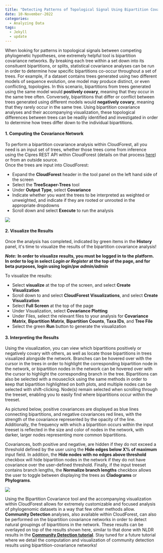 ```yaml
---
title: "Detecting Patterns of Topological Signal Using Bipartition Covariance Networks"
date: 10-November-2022
categories:
  - Analyzing Data
tags:
  - Jekyll
  - update
---
```


When looking for patterns in topological signals between competing phylogenetic hypotheses, one extremely helpful tool is bipartition covariance networks. By breaking each tree within a set down into its consituent bipartitions, or splits, statistical covariance analyses can be run in order to determine how specific bipartitions co-occur throughout a set of trees. For example, if a dataset contains trees generated using two different models of sequence evolution, one model may produce distinct, or even conflicting, topologies. In this scenario, bipartitions from trees generated using the same model would **postively covary**, meaning that they occur in the same tree often. Conversely, bipartitions that differ or conflict between trees generated using different models would **negatively covary**, meaning that they rarely occur in the same tree. Using bipartition covariance analyses and their accompanying visualization, these topological differences between trees can be readily identified and investigated in order to determine how trees differ down to the individual bipartitions.  
  
#### 1. Computing the Covariance Network  
To perform a bipartition covariance analysis within CloudForest, all you need is an input set of trees, whether those trees come from inference using the Cipres REST API within CloudForest (details on that process [here](https://treescaper.github.io/getting%20started/CRA-tutorial/)) or from an outside source.  
Once the trees are input into CloudForest:  
- Expand the **CloudForest** header in the tool panel on the left hand side of the screen  
- Select the **TreeScaper-Trees** tool  
- Under **Output Type**, select **Covariance**  
- Indicate whether you want the trees to be interpreted as weighted or unweighted, and indicate if they are rooted or unrooted in the appropriate dropdowns  
- Scroll down and select **Execute** to run the analysis  
  
<img src="https://i.imgur.com/7yAB2Dv.png"/>  
  
#### 2. Visualize the Results  
Once the analysis has completed, indicated by green items in the **History** panel, it's time to visualize the results of the bipartition covariance analysis! 

***Note:*** **In order to visualize results, you must be logged in to the platform. In order to log in select ***Login or Register*** at the top of the page, and for beta purposes, login using login/pw** ***admin/admin*** 
  
To visualize the results:  
- Select **visualize** at the top of the screen, and select **Create Visualization**  
- Scroll down to and select **CloudForest Visualizations**, and select **Create Visualization**  
- Select **Full Screen** at the top of the page  
- Under Visualization, select **Covariance Plotting**  
- Under Files, select the relevant files to your analysis for **Covariance Matrix**, **Bipartition Matrix**, **Bipartition Counts**, **Taxa IDs**, and **Tree File**  
- Select the green **Run** button to generate the visualization  
  
#### 3. Interpreting the Results  
Using the visualization, you can view which bipartitions positively or negatively covary with others, as well as locate those bipartitions in trees visualized alongside the network. Branches can be hovered over with the cursor in the trees in order to highlight the corresponding bipartition node in the network, or bipartition nodes in the network can be hovered over with the cursor to highlight the corresponding branch in the tree. Bipartitions can also be selected with a mouseclick using the same methods in order to keep that bipartition highlighted on both plots, and multiple nodes can be selected with shift-clicking. Node(s) remain selected when scrolling through the treeset, enabling you to easily find where bipartitions occur within the treeset.  
  
As pictured below, positive covariances are displayed as blue lines connecting bipartitions, and negative covariances red lines, with the strength of the covariance represented by the opacity of the line. Additionally, the frequency with which a bipartition occurs within the input treeset is reflected in the size and color of nodes in the network, with darker, larger nodes representing more common bipartitions.  
  
Covariances, both positive and negative, are hidden if they do not exceed a threshold defined by the user using the **Hide edges below X% of maximum** input field. In addition, the **Hide nodes with no edges above threshold** checkbox will hide bipartition nodes in the network if they do not have covariance over the user-defined threshold. Finally, if the input treeset contains branch lengths, the **Normalize branch lengths** checkbox allows the user to toggle between displaying the trees as **Cladograms** or **Phylograms**.  
  
<img src="https://i.imgur.com/Vmg84Cs.png"/>  
  
Using the Bipartition Covariance tool and the accompanying visualization within CloudForest allows for extremely customizable and focused analysis of phylogenomic datasets in a way that few other methods allow. **Community Detection** analyses, also available within CloudForest, can also be performed on the bipartition covariance networks in order to detect natural groupings of bipartitions in the network. These results can be overlayed on top of the results shown here, similar to that done with NLDR results in the [**Community Detection tutorial**](https://treescaper.github.io/analyzing%20data/CD-tutorial/). Stay tuned for a future tutorial where we detail the computation and visualization of community detection results using bipartition-covariance networks!